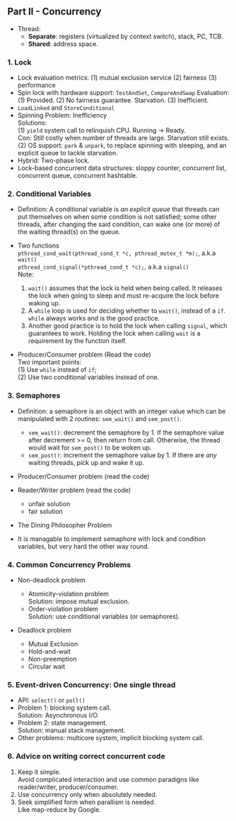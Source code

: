 ## Part II - Concurrency

- Thread: 
    - **Separate**: registers (virtualized by context switch), stack, PC, TCB. 
    - **Shared**: address space.  

### 1. Lock

- Lock evaluation metrics: 
    (1) mutual exclusion service
    (2) fairness
    (3) performance  
- Spin lock with hardware support: `TestAndSet`, `CompareAndSwap` 
    Evaluation:
    (1) Provided.
    (2) No fairness guarantee. Starvation. 
    (3) Inefficient.  
- `LoadLinked` and `StoreConditional`
- Spinning Problem: Inefficiency  
    Solutions:  
    (1) `yield` system call to relinquish CPU. Running -> Ready.  
        Con: Still costly when number of threads are large. Starvation still exists.   
    (2) OS support: `park` & `unpark`, to replace spinning with sleeping, and an explicit queue to tackle starvation.  
- Hybrid: Two-phase lock.
- Lock-based concurrent data structures: sloppy counter, concurrent list, concurrent queue, concurrent hashtable.  

### 2. Conditional Variables

- Definition: A conditional variable is *an explicit queue* that threads can put themselves on when some condition is not satisfied; some other threads, after changing the said condition, can wake one (or more) of the waiting thread(s) on the queue.  
- Two functions  
    `pthread_cond_wait(pthread_cond_t *c, pthread_mutex_t *m);`, a.k.a `wait()`  
    `pthread_cond_signal(*pthread_cond_t *c);`, a.k.a `signal()`  
    Note:   
    1. `wait()` assumes that the lock is held when being called. It releases the lock when going to sleep and must re-acquire the lock before waking up.  
    2. A `while` loop is used for deciding whether to `wait()`, instead of a `if`. `while` always works and is the good practice.  
    3. Another good practice is to hold the lock when calling `signal`, which guarantees to work. Holding the lock when calling `wait` is a requirement by the function itself. 

- Producer/Consumer problem (Read the code)  
    Two important points:  
    (1) Use `while` instead of `if`;  
    (2) Use two conditional variables instead of one. 

### 3. Semaphores

- Definition: a semaphore is an object with an integer value which can be manipulated with 2 routines: `sem_wait()` and `sem_post()`.  
    - `sem_wait()`: decrement the semaphore by 1. If the semaphore value after decrement >= 0, then return from call. Otherwise, the thread would wait for `sem_post()` to be woken up.
    - `sem_post()`: increment the semaphore value by 1. If there are *any* waiting threads, pick up and wake it up.

- Producer/Consumer problem (read the code)
- Reader/Writer problem (read the code)
    - unfair solution
    - fair solution
- The Dining Philosopher Problem 
- It is managable to implement semaphore with lock and condition variables, but very hard the other way round. 

### 4. Common Concurrency Problems

- Non-deadlock problem
    - Atomicity-violation problem  
        Solution: impose mutual exclusion.
    - Order-violation problem  
        Solution: use conditional variables (or semaphores).

- Deadlock problem
    - Mutual Exclusion
    - Hold-and-wait
    - Non-preemption
    - Circular wait

### 5. Event-driven Concurrency: One single thread

- API: `select()` or `poll()`
- Problem 1: blocking system call.   
    Solution: Asynchronous I/O
- Problem 2: state management.  
    Solution: manual stack management.
- Other problems: multicore system, implicit blocking system call.

### 6. Advice on writing correct concurrent code

1. Keep it simple.  
    Avoid complicated interaction and use common paradigns like reader/writer, producer/consumer. 
2. Use concurrency only when absolutely needed.
3. Seek simplified form when parallism is needed.   
    Like map-reduce by Google.

